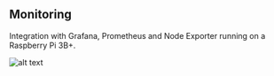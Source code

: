 ## Monitoring

Integration with Grafana, Prometheus and Node Exporter running on a Raspberry Pi 3B+.

![alt text](Grafana_Prometheus_NodeExporter.png "Grafana_Prometheus_NodeExporter")
